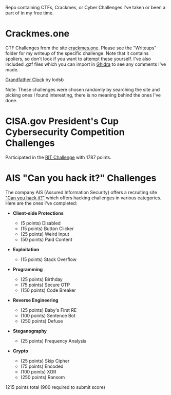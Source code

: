 Repo containing CTFs, Crackmes, or Cyber Challenges I've taken or been a part of in my free time.

# Crackmes.one

CTF Challenges from the site [crackmes.one](https://www.crackmes.one). Please see the "Writeups" folder for my writeup of the specific challenge. Note that it contains spoliers, so don't look if you want to attempt these yourself. I've also included .gzf files which you can import in [Ghidra](https://github.com/NationalSecurityAgency/ghidra) to see any comments I've made.

[Grandfather Clock](https://crackmes.one/crackme/60db74bb33c5d410b88430dc) by lodsb


Note: These challenges were chosen randomly by searching the site and picking ones I found interesting, there is no meaning behind the ones I've done.

# CISA.gov President's Cup Cybersecurity Competition Challenges

Participated in the [RIT Challenge](https://expo.cisa.gov/gb/game/65da662f1f3d4d408e1519bc96d0e2cb) with 1787 points.

# AIS "Can you hack it?" Challenges

The company AIS (Assured Information Security) offers a recruiting site ["Can you hack it?"](https://hack.ainfosec.com/) which offers hacking challenges in various categories. Here are the ones I've completed:

* **Client-side Protections**
   * (5 points) Disabled
   * (15 points) Button Clicker
   * (25 points) Weird Input
   * (50 points) Paid Content

* **Exploitation**
   * (15 points) Stack Overflow

* **Programming**
   * (25 points) Birthday
   * (75 points) Secure OTP
   * (150 points) Code Breaker

* **Reverse Engineering**
   * (25 points) Baby's First RE
   * (100 points) Sentence Bot
   * (250 points) Defuse

* **Steganography**
   * (25 points) Frequency Analysis

* **Crypto**
   * (25 points) Skip Cipher
   * (75 points) Encoded
   * (100 points) XOR
   * (250 points) Ransom


1215 points total (900 required to submit score)


